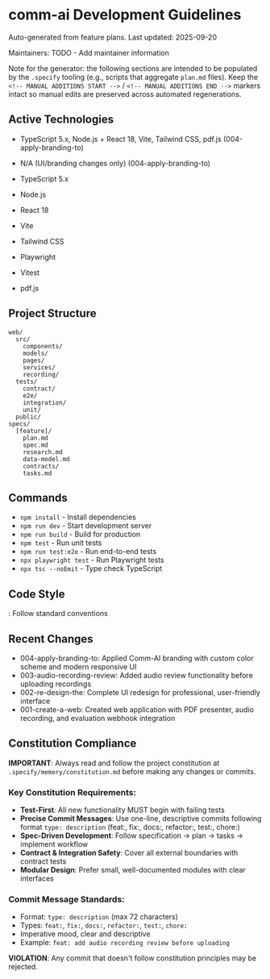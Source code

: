 # comm-ai Development Guidelines

Auto-generated from feature plans. Last updated: 2025-09-20

Maintainers: TODO - Add maintainer information

Note for the generator: the following sections are intended to be populated by
the `.specify` tooling (e.g., scripts that aggregate `plan.md` files). Keep the
`<!-- MANUAL ADDITIONS START -->` / `<!-- MANUAL ADDITIONS END -->` markers
intact so manual edits are preserved across automated regenerations.

## Active Technologies

- TypeScript 5.x, Node.js + React 18, Vite, Tailwind CSS, pdf.js (004-apply-branding-to)
- N/A (UI/branding changes only) (004-apply-branding-to)

- TypeScript 5.x
- Node.js
- React 18
- Vite
- Tailwind CSS
- Playwright
- Vitest
- pdf.js

## Project Structure

```
web/
  src/
    components/
    models/
    pages/
    services/
    recording/
  tests/
    contract/
    e2e/
    integration/
    unit/
  public/
specs/
  [feature]/
    plan.md
    spec.md
    research.md
    data-model.md
    contracts/
    tasks.md
```

## Commands

- `npm install` - Install dependencies
- `npm run dev` - Start development server
- `npm run build` - Build for production
- `npm test` - Run unit tests
- `npm run test:e2e` - Run end-to-end tests
- `npx playwright test` - Run Playwright tests
- `npx tsc --noEmit` - Type check TypeScript

## Code Style

: Follow standard conventions

## Recent Changes

- 004-apply-branding-to: Applied Comm-AI branding with custom color scheme and modern responsive UI
- 003-audio-recording-review: Added audio review functionality before uploading recordings
- 002-re-design-the: Complete UI redesign for professional, user-friendly interface
- 001-create-a-web: Created web application with PDF presenter, audio recording, and evaluation webhook integration

<!-- MANUAL ADDITIONS START -->

## Constitution Compliance

**IMPORTANT**: Always read and follow the project constitution at `.specify/memory/constitution.md` before making any changes or commits.

### Key Constitution Requirements:

- **Test-First**: All new functionality MUST begin with failing tests
- **Precise Commit Messages**: Use one-line, descriptive commits following format `type: description` (feat:, fix:, docs:, refactor:, test:, chore:)
- **Spec-Driven Development**: Follow specification → plan → tasks → implement workflow
- **Contract & Integration Safety**: Cover all external boundaries with contract tests
- **Modular Design**: Prefer small, well-documented modules with clear interfaces

### Commit Message Standards:

- Format: `type: description` (max 72 characters)
- Types: `feat:`, `fix:`, `docs:`, `refactor:`, `test:`, `chore:`
- Imperative mood, clear and descriptive
- Example: `feat: add audio recording review before uploading`

**VIOLATION**: Any commit that doesn't follow constitution principles may be rejected.

<!-- MANUAL ADDITIONS END -->

<!-- Generator guidance
- DATE should be ISO format YYYY-MM-DD
- Active Technologies: list major frameworks and runtimes (short names)
- Project Structure: include top-level folders and any multi-repo layout
- Commands: only include commands a developer can run locally or in CI
- Code Style: reference lint/format configs (eslint/prettier/ruff) if present
-->
